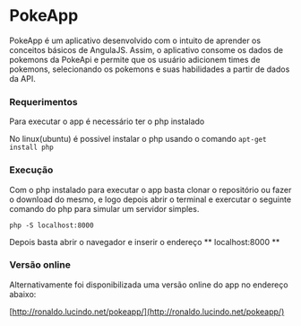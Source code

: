 # PokeApp

PokeApp é um aplicativo desenvolvido com o intuito de aprender os conceitos básicos de AngulaJS. Assim, o  aplicativo consome os dados de pokemons da PokeApi e permite que os usuário adicionem times de pokemons, selecionando os pokemons e suas habilidades a partir de dados da API.

### Requerimentos

Para executar o app é necessário ter o php instalado

No linux(ubuntu) é possivel instalar o php usando o comando `apt-get install php`

### Execução

Com o php instalado para executar o app basta clonar o repositório ou fazer o download do mesmo, e logo depois abrir o terminal e exercutar o seguinte comando do php para simular um servidor simples.

`php -S localhost:8000`

Depois basta abrir o navegador e inserir o endereço ** localhost:8000 **

### Versão online

Alternativamente foi disponibilizada uma versão online do app no endereço abaixo:

[http://ronaldo.lucindo.net/pokeapp/](http://ronaldo.lucindo.net/pokeapp/)

